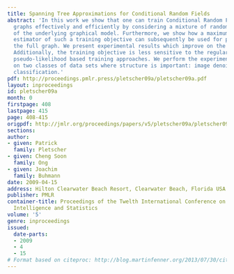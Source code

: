 ```yaml
---
title: Spanning Tree Approximations for Conditional Random Fields
abstract: 'In this work we show that one can train Conditional Random Fields of intractable
  graphs effectively and efficiently by considering a mixture of random spanning trees
  of the underlying graphical model. Furthermore, we show how a maximum-likelihood
  estimator of such a training objective can subsequently be used for prediction on
  the full graph. We present experimental results which improve on the state-of-the-art.
  Additionally, the training objective is less sensitive to the regularization than
  pseudo-likelihood based training approaches. We perform the experimental validation
  on two classes of data sets where structure is important: image denoising and multilabel
  classification.'
pdf: http://proceedings.pmlr.press/pletscher09a/pletscher09a.pdf
layout: inproceedings
id: pletscher09a
month: 0
firstpage: 408
lastpage: 415
page: 408-415
origpdf: http://jmlr.org/proceedings/papers/v5/pletscher09a/pletscher09a.pdf
sections: 
author:
- given: Patrick
  family: Pletscher
- given: Cheng Soon
  family: Ong
- given: Joachim
  family: Buhmann
date: 2009-04-15
address: Hilton Clearwater Beach Resort, Clearwater Beach, Florida USA
publisher: PMLR
container-title: Proceedings of the Twelth International Conference on Artificial
  Intelligence and Statistics
volume: '5'
genre: inproceedings
issued:
  date-parts:
  - 2009
  - 4
  - 15
# Format based on citeproc: http://blog.martinfenner.org/2013/07/30/citeproc-yaml-for-bibliographies/
---
```

